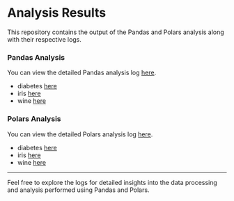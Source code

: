 # Analysis Results

This repository contains the output of the Pandas and Polars analysis along with their respective logs.

### Pandas Analysis
You can view the detailed Pandas analysis log [here](Pandas).
- diabetes [here](Pandas/diabetes.log)
- iris [here](Pandas/iris.log)
- wine [here](Pandas/wine.log)

### Polars Analysis
You can view the detailed Polars analysis log [here](polars).
- diabetes [here](polars/diabetes.log)
- iris [here](polars/iris.log)
- wine [here](polars/wine.log)
---

Feel free to explore the logs for detailed insights into the data processing and analysis performed using Pandas and Polars.
